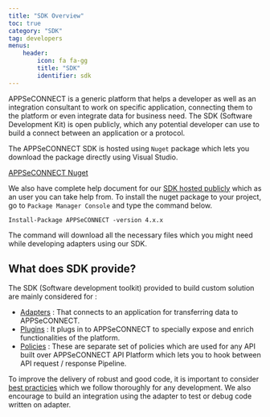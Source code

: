 ```yaml
---
title: "SDK Overview"
toc: true
category: "SDK"
tag: developers
menus:
    header: 
        icon: fa fa-gg
        title: "SDK"
        identifier: sdk            
---
```


APPSeCONNECT is a generic platform that helps a developer as well as an integration consultant to work on specific application, connecting them to the platform
or even integrate data for business need. The SDK (Software Development Kit) is open publicly, which any potential developer can use to build a connect between 
an application or a protocol. 

The APPSeCONNECT SDK is hosted using `Nuget` package which lets you download the package directly using Visual Studio. 

[APPSeCONNECT Nuget](https://www.nuget.org/packages/APPSeCONNECT/)

We also have complete help document for our [SDK hosted publicly](http://isdn.appseconnect.com) which as an user you can take help from. To install the nuget package
to your project, go to `Package Manager Console` and type the command below. 

```command
Install-Package APPSeCONNECT -version 4.x.x
```

The command will download all the necessary files which you might need while developing adapters using our SDK. 

## What does SDK provide? 

The SDK (Software development toolkit) provided to build custom solution are mainly considered for : 

- [Adapters](/SDK/overview) : That connects to an application for transferring data to APPSeCONNECT. 
- [Plugins]() : It plugs in to APPSeCONNECT to specially expose and enrich functionalities of the platform. 
- [Policies]() : These are separate set of policies which are used for any API built over APPSeCONNECT API Platform which lets you to hook between API request / response Pipeline. 


To improve the delivery of robust and good code, it is important to consider [best practicies]() which we follow thoroughly for any development. We also encourage to 
build an integration using the adapter to test or debug code written on adapter. 


